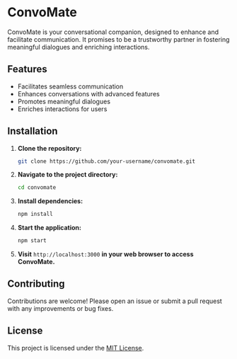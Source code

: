 # ConvoMate

ConvoMate is your conversational companion, designed to enhance and facilitate communication. It promises to be a trustworthy partner in fostering meaningful dialogues and enriching interactions.

## Features

- Facilitates seamless communication
- Enhances conversations with advanced features
- Promotes meaningful dialogues
- Enriches interactions for users

## Installation

1. **Clone the repository:**

    ```bash
    git clone https://github.com/your-username/convomate.git
    ```

2. **Navigate to the project directory:**

    ```bash
    cd convomate
    ```

3. **Install dependencies:**

    ```bash
    npm install
    ```

4. **Start the application:**

    ```bash
    npm start
    ```

5. **Visit** `http://localhost:3000` **in your web browser to access ConvoMate.**

## Contributing

Contributions are welcome! Please open an issue or submit a pull request with any improvements or bug fixes.

## License

This project is licensed under the [MIT License](LICENSE).
